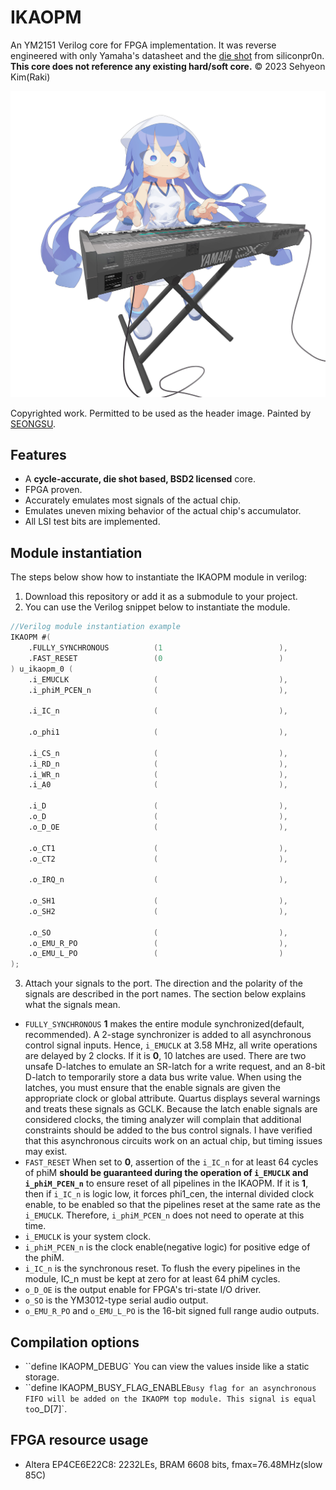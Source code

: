# IKAOPM
An YM2151 Verilog core for FPGA implementation. It was reverse engineered with only Yamaha's datasheet and the [die shot](https://siliconpr0n.org/archive/doku.php?id=mcmaster:yamaha:ym2151) from siliconpr0n. **This core does not reference any existing hard/soft core.** © 2023 Sehyeon Kim(Raki)

<p align=center><img alt="header image" src="./resources/ikamusume_dx7.jpg" height="auto" width="640"></p>

Copyrighted work. Permitted to be used as the header image. Painted by [SEONGSU](https://twitter.com/seongsu_twit).

## Features
* A **cycle-accurate, die shot based, BSD2 licensed** core.
* FPGA proven.
* Accurately emulates most signals of the actual chip.
* Emulates uneven mixing behavior of the actual chip's accumulator.
* All LSI test bits are implemented.

## Module instantiation
The steps below show how to instantiate the IKAOPM module in verilog:

1. Download this repository or add it as a submodule to your project.
2. You can use the Verilog snippet below to instantiate the module.

```verilog
//Verilog module instantiation example
IKAOPM #(
    .FULLY_SYNCHRONOUS          (1                          ),
    .FAST_RESET                 (0                          )
) u_ikaopm_0 (
    .i_EMUCLK                   (                           ),
    .i_phiM_PCEN_n              (                           ),

    .i_IC_n                     (                           ),

    .o_phi1                     (                           ),

    .i_CS_n                     (                           ),
    .i_RD_n                     (                           ),
    .i_WR_n                     (                           ),
    .i_A0                       (                           ),

    .i_D                        (                           ),
    .o_D                        (                           ),
    .o_D_OE                     (                           ),

    .o_CT1                      (                           ),
    .o_CT2                      (                           ),

    .o_IRQ_n                    (                           ),

    .o_SH1                      (                           ),
    .o_SH2                      (                           ),

    .o_SO                       (                           ),
    .o_EMU_R_PO                 (                           ),
    .o_EMU_L_PO                 (                           )
);
```
3. Attach your signals to the port. The direction and the polarity of the signals are described in the port names. The section below explains what the signals mean.


* `FULLY_SYNCHRONOUS` **1** makes the entire module synchronized(default, recommended). A 2-stage synchronizer is added to all asynchronous control signal inputs. Hence, `i_EMUCLK` at 3.58 MHz, all write operations are delayed by 2 clocks. If it is **0**, 10 latches are used. There are two unsafe D-latches to emulate an SR-latch for a write request, and an 8-bit D-latch to temporarily store a data bus write value. When using the latches, you must ensure that the enable signals are given the appropriate clock or global attribute. Quartus displays several warnings and treats these signals as GCLK. Because the latch enable signals are considered clocks, the timing analyzer will complain that additional constraints should be added to the bus control signals. I have verified that this asynchronous circuits work on an actual chip, but timing issues may exist.
* `FAST_RESET` When set to **0**, assertion of the `i_IC_n` for at least 64 cycles of phiM **should be guaranteed during the operation of `i_EMUCLK` and `i_phiM_PCEN_n`** to ensure reset of all pipelines in the IKAOPM. If it is **1**, then if `i_IC_n` is logic low, it forces phi1_cen, the internal divided clock enable, to be enabled so that the pipelines reset at the same rate as the `i_EMUCLK`. Therefore, `i_phiM_PCEN_n` does not need to operate at this time. 
* `i_EMUCLK` is your system clock.
* `i_phiM_PCEN_n` is the clock enable(negative logic) for positive edge of the phiM.
* `i_IC_n` is the synchronous reset. To flush the every pipelines in the module, IC_n must be kept at zero for at least 64 phiM cycles.
* `o_D_OE` is the output enable for FPGA's tri-state I/O driver.
* `o_SO` is the YM3012-type serial audio output.
* `o_EMU_R_PO` and `o_EMU_L_PO` is the 16-bit signed full range audio outputs.

## Compilation options
* ``define IKAOPM_DEBUG` You can view the values inside like a static storage.
* ``define IKAOPM_BUSY_FLAG_ENABLE` Busy flag for an asynchronous FIFO will be added on the IKAOPM top module. This signal is equal to `o_D[7]`.


## FPGA resource usage
* Altera EP4CE6E22C8: 2232LEs, BRAM 6608 bits, fmax=76.48MHz(slow 85C)


